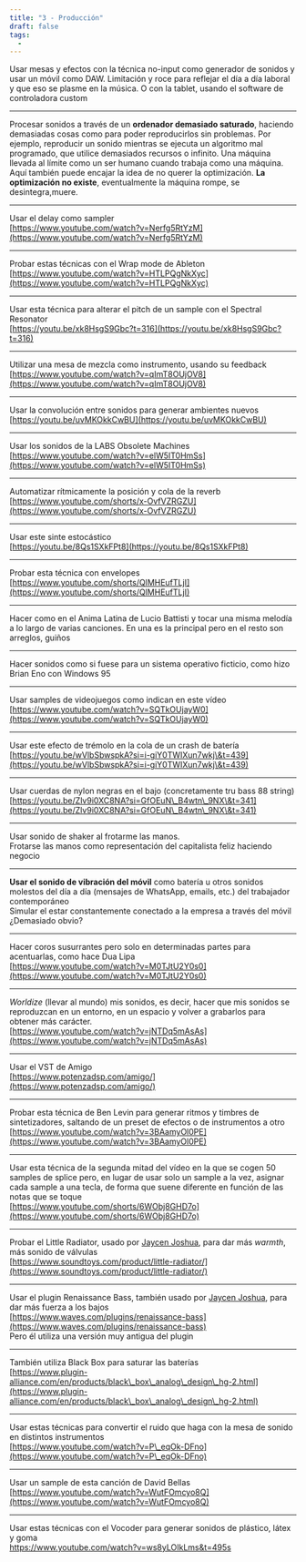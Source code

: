 ```yaml
---
title: "3 - Producción"
draft: false
tags:
  -
---
```

Usar mesas y efectos con la técnica no-input como generador de sonidos y usar un móvil como DAW. Limitación y roce para reflejar el día a día laboral y que eso se plasme en la música. O con la tablet, usando el software de controladora custom

---
Procesar sonidos a través de un **ordenador demasiado saturado**, haciendo demasiadas cosas como para poder reproducirlos sin problemas. Por ejemplo, reproducir un sonido mientras se ejecuta un algoritmo mal programado, que utilice demasiados recursos o infinito. Una máquina llevada al límite como un ser humano cuando trabaja como una máquina. Aquí también puede encajar la idea de no querer la optimización. **La optimización no existe**, eventualmente la máquina rompe, se desintegra,muere.

---
Usar el delay como sampler  
[https://www.youtube.com/watch?v=Nerfg5RtYzM](https://www.youtube.com/watch?v=Nerfg5RtYzM)

---
Probar estas técnicas con el Wrap mode de Ableton  
[https://www.youtube.com/watch?v=HTLPQgNkXyc](https://www.youtube.com/watch?v=HTLPQgNkXyc)

---
Usar esta técnica para alterar el pitch de un sample con el Spectral Resonator  
[https://youtu.be/xk8HsgS9Gbc?t=316](https://youtu.be/xk8HsgS9Gbc?t=316)

---
Utilizar una mesa de mezcla como instrumento, usando su feedback  
[https://www.youtube.com/watch?v=qImT8OUjOV8](https://www.youtube.com/watch?v=qImT8OUjOV8)

---
Usar la convolución entre sonidos para generar ambientes nuevos  
[https://youtu.be/uvMKOkkCwBU](https://youtu.be/uvMKOkkCwBU)

---
Usar los sonidos de la LABS Obsolete Machines  
[https://www.youtube.com/watch?v=elW5IT0HmSs](https://www.youtube.com/watch?v=elW5IT0HmSs)

---
Automatizar rítmicamente la posición y cola de la reverb   
[https://www.youtube.com/shorts/x-OvfVZRGZU](https://www.youtube.com/shorts/x-OvfVZRGZU)

---
Usar este sinte estocástico  
[https://youtu.be/8Qs1SXkFPt8](https://youtu.be/8Qs1SXkFPt8)

---
Probar esta técnica con envelopes  
[https://www.youtube.com/shorts/QlMHEufTLjI](https://www.youtube.com/shorts/QlMHEufTLjI)

---
Hacer como en el Anima Latina de Lucio Battisti y tocar una misma melodía a lo largo de varias canciones. En una es la principal pero en el resto son arreglos, guiños

---
Hacer sonidos como si fuese para un sistema operativo ficticio, como hizo Brian Eno con Windows 95

---
Usar samples de videojuegos como indican en este vídeo  
[https://www.youtube.com/watch?v=SQTkOUjayW0](https://www.youtube.com/watch?v=SQTkOUjayW0)

---
Usar este efecto de trémolo en la cola de un crash de batería  
[https://youtu.be/wVlbSbwspkA?si=i-giY0TWIXun7wkj\&t=439](https://youtu.be/wVlbSbwspkA?si=i-giY0TWIXun7wkj\&t=439)

---
Usar cuerdas de nylon negras en el bajo (concretamente tru bass 88 string)  
[https://youtu.be/Zlv9i0XC8NA?si=GfOEuN\_B4wtn\_9NX\&t=341](https://youtu.be/Zlv9i0XC8NA?si=GfOEuN\_B4wtn\_9NX\&t=341)

---
Usar sonido de shaker al frotarme las manos.  
Frotarse las manos como representación del capitalista feliz haciendo negocio

---
**Usar el sonido de vibración del móvil** como batería u otros sonidos molestos del día a día (mensajes de WhatsApp, emails, etc.) del trabajador contemporáneo  
Simular el estar constantemente conectado a la empresa a través del móvil  
¿Demasiado obvio?

---
Hacer coros susurrantes pero solo en determinadas partes para acentuarlas, como hace Dua Lipa  
[https://www.youtube.com/watch?v=M0TJtU2Y0s0](https://www.youtube.com/watch?v=M0TJtU2Y0s0)

---
*Worldize* (llevar al mundo) mis sonidos, es decir, hacer que mis sonidos se reproduzcan en un entorno, en un espacio y volver a grabarlos para obtener más carácter.  
[https://www.youtube.com/watch?v=jNTDq5mAsAs](https://www.youtube.com/watch?v=jNTDq5mAsAs)

---
Usar el VST de Amigo  
[https://www.potenzadsp.com/amigo/](https://www.potenzadsp.com/amigo/)

---
Probar esta técnica de Ben Levin para generar ritmos y timbres de sintetizadores, saltando de un preset de efectos o de instrumentos a otro  
[https://www.youtube.com/watch?v=3BAamyOl0PE](https://www.youtube.com/watch?v=3BAamyOl0PE)

---
Usar esta técnica de la segunda mitad del vídeo en la que se cogen 50 samples de splice pero, en lugar de usar solo un sample a la vez, asignar cada sample a una tecla, de forma que suene diferente en función de las notas que se toque  
[https://www.youtube.com/shorts/6WObj8GHD7o](https://www.youtube.com/shorts/6WObj8GHD7o)

---
Probar el Little Radiator, usado por [Jaycen Joshua](https://en.wikipedia.org/wiki/Jaycen\_Joshua), para dar más *warmth*, más sonido de válvulas  
[https://www.soundtoys.com/product/little-radiator/](https://www.soundtoys.com/product/little-radiator/)

---
Usar el plugin Renaissance Bass, también usado por [Jaycen Joshua](https://en.wikipedia.org/wiki/Jaycen\_Joshua), para dar más fuerza a los bajos  
[https://www.waves.com/plugins/renaissance-bass](https://www.waves.com/plugins/renaissance-bass)  
Pero él utiliza una versión muy antigua del plugin

---
También utiliza Black Box para saturar las baterías  
[https://www.plugin-alliance.com/en/products/black\_box\_analog\_design\_hg-2.html](https://www.plugin-alliance.com/en/products/black\_box\_analog\_design\_hg-2.html)

---
Usar estas técnicas para convertir el ruido que haga con la mesa de sonido en distintos instrumentos  
[https://www.youtube.com/watch?v=P\_eqOk-DFno](https://www.youtube.com/watch?v=P\_eqOk-DFno)

---
Usar un sample de esta canción de David Bellas  
[https://www.youtube.com/watch?v=WutFOmcyo8Q](https://www.youtube.com/watch?v=WutFOmcyo8Q)

---
Usar estas técnicas con el Vocoder para generar sonidos de plástico, látex y goma  
https://www.youtube.com/watch?v=ws8yLOIkLms&t=495s
